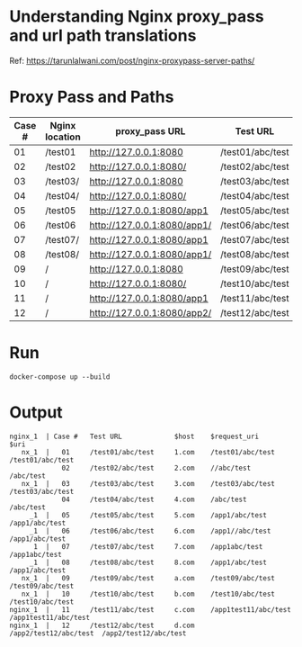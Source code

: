 
# Understanding Nginx proxy_pass and url path translations

Ref: https://tarunlalwani.com/post/nginx-proxypass-server-paths/


# Proxy Pass and Paths

| Case # | Nginx location | proxy_pass URL | Test URL | Path received |
| ------ | -------------- | -------------- | -------- | ------------- |
| 01 | /test01 | http://127.0.0.1:8080 | /test01/abc/test | /test01/abc/test|
| 02 | /test02 | http://127.0.0.1:8080/ | /test02/abc/test | //abc/test|
| 03 | /test03/ | http://127.0.0.1:8080 | /test03/abc/test | /test03/abc/test|
| 04 | /test04/ | http://127.0.0.1:8080/ | /test04/abc/test | /abc/test|
| 05 | /test05 | http://127.0.0.1:8080/app1 | /test05/abc/test | /app1/abc/test|
| 06 | /test06 | http://127.0.0.1:8080/app1/ | /test06/abc/test | /app1//abc/test|
| 07 | /test07/ | http://127.0.0.1:8080/app1 | /test07/abc/test | /app1abc/test|
| 08 | /test08/ | http://127.0.0.1:8080/app1/ | /test08/abc/test | /app1/abc/test|
| 09 | / | http://127.0.0.1:8080 | /test09/abc/test | /test09/abc/test|
| 10 | / | http://127.0.0.1:8080/ | /test10/abc/test | /test10/abc/test|
| 11 | / | http://127.0.0.1:8080/app1 | /test11/abc/test | /app1test11/abc/test|
| 12 | / | http://127.0.0.1:8080/app2/ | /test12/abc/test | /app2/test12/abc/test|


# Run

```
docker-compose up --build
```


# Output

```
nginx_1  | Case #   Test URL             $host    $request_uri           $uri
   nx_1  |   01     /test01/abc/test     1.com    /test01/abc/test       /test01/abc/test
             02     /test02/abc/test     2.com    //abc/test             /abc/test
   nx_1  |   03     /test03/abc/test     3.com    /test03/abc/test       /test03/abc/test
             04     /test04/abc/test     4.com    /abc/test              /abc/test
     _1  |   05     /test05/abc/test     5.com    /app1/abc/test         /app1/abc/test
     _1  |   06     /test06/abc/test     6.com    /app1//abc/test        /app1/abc/test
      1  |   07     /test07/abc/test     7.com    /app1abc/test          /app1abc/test
     _1  |   08     /test08/abc/test     8.com    /app1/abc/test         /app1/abc/test
   nx_1  |   09     /test09/abc/test     a.com    /test09/abc/test       /test09/abc/test
   nx_1  |   10     /test10/abc/test     b.com    /test10/abc/test       /test10/abc/test
nginx_1  |   11     /test11/abc/test     c.com    /app1test11/abc/test   /app1test11/abc/test
nginx_1  |   12     /test12/abc/test     d.com    /app2/test12/abc/test  /app2/test12/abc/test
```
